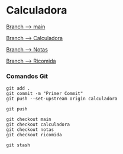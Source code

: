 # Calculadora

[Branch --> main](https://github.com/TheNefelin/Desafio-Branching)

[Branch --> Calculadora](https://github.com/TheNefelin/Desafio-Branching/tree/calculadora)

[Branch --> Notas](https://github.com/TheNefelin/Desafio-Branching/tree/notas)

[Branch --> Ricomida](https://github.com/TheNefelin/Desafio-Branching/tree/ricomida)

### Comandos Git
```
git add .
git commit -m "Primer Commit"
git push --set-upstream origin calculadora

git push

git checkout main
git checkout calculadora
git checkout notas
git checkout ricomida

git stash
```